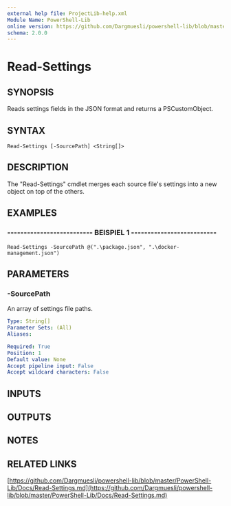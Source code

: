```yaml
---
external help file: ProjectLib-help.xml
Module Name: PowerShell-Lib
online version: https://github.com/Dargmuesli/powershell-lib/blob/master/PowerShell-Lib/Docs/Read-Settings.md
schema: 2.0.0
---
```


# Read-Settings

## SYNOPSIS
Reads settings fields in the JSON format and returns a PSCustomObject.

## SYNTAX

```
Read-Settings [-SourcePath] <String[]>
```

## DESCRIPTION
The "Read-Settings" cmdlet merges each source file's settings into a new object on top of the others.

## EXAMPLES

### -------------------------- BEISPIEL 1 --------------------------
```
Read-Settings -SourcePath @(".\package.json", ".\docker-management.json")
```

## PARAMETERS

### -SourcePath
An array of settings file paths.

```yaml
Type: String[]
Parameter Sets: (All)
Aliases: 

Required: True
Position: 1
Default value: None
Accept pipeline input: False
Accept wildcard characters: False
```

## INPUTS

## OUTPUTS

## NOTES

## RELATED LINKS

[https://github.com/Dargmuesli/powershell-lib/blob/master/PowerShell-Lib/Docs/Read-Settings.md](https://github.com/Dargmuesli/powershell-lib/blob/master/PowerShell-Lib/Docs/Read-Settings.md)

